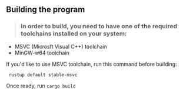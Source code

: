 ## Building the program


> ### In order to build, you need to have one of the required toolchains installed on your system:
- MSVC (Microsft Visual C++) toolchain
- MinGW-w64 toolchain

If you'd like to use MSVC toolchain, run this command before building:
>
```
 rustup default stable-msvc
```
>

Once ready, run `cargo build`
